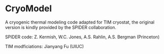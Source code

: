 # CryoModel

A cryogenic thermal modeling code adapted for TIM cryostat, the original version is kindly provided by the SPIDER collaboration. 

SPIDER code: Z. Kermish, W.C. Jones, A.S. Rahlin, A.S. Bergman (Princeton)

TIM modficiations: Jianyang Fu (UIUC)
